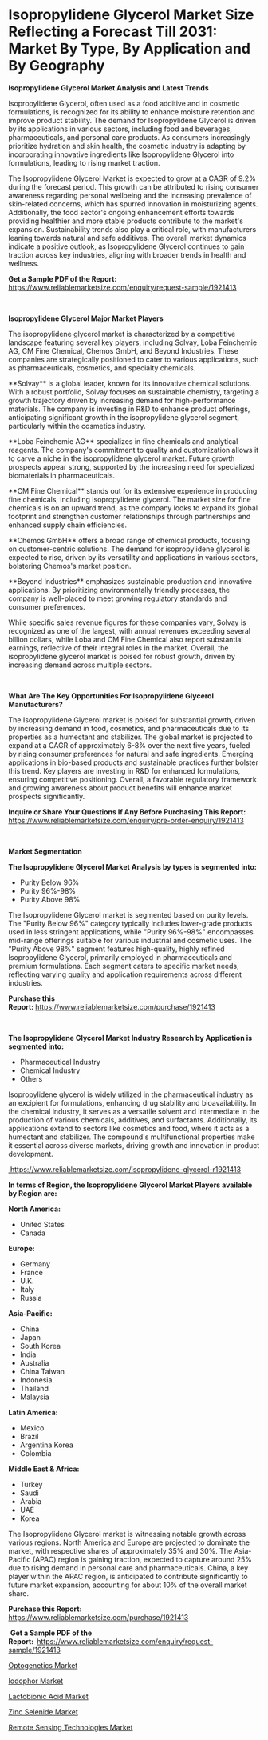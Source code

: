 <p><h1>Isopropylidene Glycerol Market Size Reflecting a Forecast Till 2031: Market By Type, By Application and By Geography</h1></p><p><strong>Isopropylidene Glycerol Market Analysis and Latest Trends</strong></p>
<p><p>Isopropylidene Glycerol, often used as a food additive and in cosmetic formulations, is recognized for its ability to enhance moisture retention and improve product stability. The demand for Isopropylidene Glycerol is driven by its applications in various sectors, including food and beverages, pharmaceuticals, and personal care products. As consumers increasingly prioritize hydration and skin health, the cosmetic industry is adapting by incorporating innovative ingredients like Isopropylidene Glycerol into formulations, leading to rising market traction.</p><p>The Isopropylidene Glycerol Market is expected to grow at a CAGR of 9.2% during the forecast period. This growth can be attributed to rising consumer awareness regarding personal wellbeing and the increasing prevalence of skin-related concerns, which has spurred innovation in moisturizing agents. Additionally, the food sector's ongoing enhancement efforts towards providing healthier and more stable products contribute to the market's expansion. Sustainability trends also play a critical role, with manufacturers leaning towards natural and safe additives. The overall market dynamics indicate a positive outlook, as Isopropylidene Glycerol continues to gain traction across key industries, aligning with broader trends in health and wellness.</p></p>
<p><strong>Get a Sample PDF of the Report:&nbsp;</strong> <a href="https://www.reliablemarketsize.com/enquiry/request-sample/1921413?utm_campaign=1131&utm_medium=2&utm_source=Github&utm_content=ia&utm_term=14112024&utm_id=isopropylidene-glycerol">https://www.reliablemarketsize.com/enquiry/request-sample/1921413</a></p>
<p>&nbsp;</p>
<p><strong>Isopropylidene Glycerol Major Market Players</strong></p>
<p><p>The isopropylidene glycerol market is characterized by a competitive landscape featuring several key players, including Solvay, Loba Feinchemie AG, CM Fine Chemical, Chemos GmbH, and Beyond Industries. These companies are strategically positioned to cater to various applications, such as pharmaceuticals, cosmetics, and specialty chemicals.</p><p>**Solvay** is a global leader, known for its innovative chemical solutions. With a robust portfolio, Solvay focuses on sustainable chemistry, targeting a growth trajectory driven by increasing demand for high-performance materials. The company is investing in R&D to enhance product offerings, anticipating significant growth in the isopropylidene glycerol segment, particularly within the cosmetics industry.</p><p>**Loba Feinchemie AG** specializes in fine chemicals and analytical reagents. The company's commitment to quality and customization allows it to carve a niche in the isopropylidene glycerol market. Future growth prospects appear strong, supported by the increasing need for specialized biomaterials in pharmaceuticals.</p><p>**CM Fine Chemical** stands out for its extensive experience in producing fine chemicals, including isopropylidene glycerol. The market size for fine chemicals is on an upward trend, as the company looks to expand its global footprint and strengthen customer relationships through partnerships and enhanced supply chain efficiencies.</p><p>**Chemos GmbH** offers a broad range of chemical products, focusing on customer-centric solutions. The demand for isopropylidene glycerol is expected to rise, driven by its versatility and applications in various sectors, bolstering Chemos's market position.</p><p>**Beyond Industries** emphasizes sustainable production and innovative applications. By prioritizing environmentally friendly processes, the company is well-placed to meet growing regulatory standards and consumer preferences.</p><p>While specific sales revenue figures for these companies vary, Solvay is recognized as one of the largest, with annual revenues exceeding several billion dollars, while Loba and CM Fine Chemical also report substantial earnings, reflective of their integral roles in the market. Overall, the isopropylidene glycerol market is poised for robust growth, driven by increasing demand across multiple sectors.</p></p>
<p>&nbsp;</p>
<p><strong>What Are The Key Opportunities For Isopropylidene Glycerol Manufacturers?</strong></p>
<p><p>The Isopropylidene Glycerol market is poised for substantial growth, driven by increasing demand in food, cosmetics, and pharmaceuticals due to its properties as a humectant and stabilizer. The global market is projected to expand at a CAGR of approximately 6-8% over the next five years, fueled by rising consumer preferences for natural and safe ingredients. Emerging applications in bio-based products and sustainable practices further bolster this trend. Key players are investing in R&D for enhanced formulations, ensuring competitive positioning. Overall, a favorable regulatory framework and growing awareness about product benefits will enhance market prospects significantly.</p></p>
<p><strong>Inquire or Share Your Questions If Any Before Purchasing This Report:</strong> <a href="https://www.reliablemarketsize.com/enquiry/pre-order-enquiry/1921413?utm_campaign=1131&utm_medium=2&utm_source=Github&utm_content=ia&utm_term=14112024&utm_id=isopropylidene-glycerol">https://www.reliablemarketsize.com/enquiry/pre-order-enquiry/1921413</a></p>
<p>&nbsp;</p>
<p><strong>Market Segmentation</strong></p>
<p><strong>The Isopropylidene Glycerol Market Analysis by types is segmented into:</strong></p>
<p><ul><li>Purity Below 96%</li><li>Purity 96%-98%</li><li>Purity Above 98%</li></ul></p>
<p><p>The Isopropylidene Glycerol market is segmented based on purity levels. The "Purity Below 96%" category typically includes lower-grade products used in less stringent applications, while "Purity 96%-98%" encompasses mid-range offerings suitable for various industrial and cosmetic uses. The "Purity Above 98%" segment features high-quality, highly refined Isopropylidene Glycerol, primarily employed in pharmaceuticals and premium formulations. Each segment caters to specific market needs, reflecting varying quality and application requirements across different industries.</p></p>
<p><strong>Purchase this Report:&nbsp;</strong><a href="https://www.reliablemarketsize.com/purchase/1921413?utm_campaign=1131&utm_medium=2&utm_source=Github&utm_content=ia&utm_term=14112024&utm_id=isopropylidene-glycerol">https://www.reliablemarketsize.com/purchase/1921413</a></p>
<p>&nbsp;</p>
<p><strong>The Isopropylidene Glycerol Market Industry Research by Application is segmented into:</strong></p>
<p><ul><li>Pharmaceutical Industry</li><li>Chemical Industry</li><li>Others</li></ul></p>
<p><p>Isopropylidene glycerol is widely utilized in the pharmaceutical industry as an excipient for formulations, enhancing drug stability and bioavailability. In the chemical industry, it serves as a versatile solvent and intermediate in the production of various chemicals, additives, and surfactants. Additionally, its applications extend to sectors like cosmetics and food, where it acts as a humectant and stabilizer. The compound's multifunctional properties make it essential across diverse markets, driving growth and innovation in product development.</p></p>
<p><a href="https://www.reliablemarketsize.com/isopropylidene-glycerol-r1921413?utm_campaign=1131&utm_medium=2&utm_source=Github&utm_content=ia&utm_term=14112024&utm_id=isopropylidene-glycerol">&nbsp;https://www.reliablemarketsize.com/isopropylidene-glycerol-r1921413</a></p>
<p><strong>In terms of Region, the Isopropylidene Glycerol Market Players available by Region are:</strong></p>
<p>
    <p> <strong> North America: </strong>
        <ul>
            <li>United States</li>
            <li>Canada</li>
        </ul>
        </p> 
    <p> <strong> Europe: </strong>
        <ul>
            <li>Germany</li>
            <li>France</li>
            <li>U.K.</li>
            <li>Italy</li>
            <li>Russia</li>
        </ul>
        </p> 
    <p> <strong> Asia-Pacific: </strong>
        <ul>
            <li>China</li>
            <li>Japan</li>
            <li>South Korea</li>
            <li>India</li>
            <li>Australia</li>
            <li>China Taiwan</li>
            <li>Indonesia</li>
            <li>Thailand</li>
            <li>Malaysia</li>
        </ul>
        </p> 
    <p> <strong> Latin America: </strong>
        <ul>
            <li>Mexico</li>
            <li>Brazil</li>
            <li>Argentina Korea</li>
            <li>Colombia</li>
        </ul>
        </p> 
    <p> <strong> Middle East & Africa: </strong>
        <ul>
            <li>Turkey</li>
            <li>Saudi</li>
            <li>Arabia</li>
            <li>UAE</li>
            <li>Korea</li>
        </ul>
    </p>
    </p>
<p><p>The Isopropylidene Glycerol market is witnessing notable growth across various regions. North America and Europe are projected to dominate the market, with respective shares of approximately 35% and 30%. The Asia-Pacific (APAC) region is gaining traction, expected to capture around 25% due to rising demand in personal care and pharmaceuticals. China, a key player within the APAC region, is anticipated to contribute significantly to future market expansion, accounting for about 10% of the overall market share.</p></p>
<p><strong>Purchase this Report: </strong><a href="https://www.reliablemarketsize.com/purchase/1921413?utm_campaign=1131&utm_medium=2&utm_source=Github&utm_content=ia&utm_term=14112024&utm_id=isopropylidene-glycerol">https://www.reliablemarketsize.com/purchase/1921413</a></p>
<p>&nbsp;<strong>Get a Sample PDF of the Report:&nbsp;&nbsp;</strong><a href="https://www.reliablemarketsize.com/enquiry/request-sample/1921413?utm_campaign=1131&utm_medium=2&utm_source=Github&utm_content=ia&utm_term=14112024&utm_id=isopropylidene-glycerol">https://www.reliablemarketsize.com/enquiry/request-sample/1921413</a></p>
<p><strong></strong></p>
<p><p><a href="https://issuu.com/reportprime-2/docs/optogenetics-market-size-2030.pptx_fac2d4f7294f0f?utm_campaign=1131&utm_medium=2&utm_source=Github&utm_content=ia&utm_term=14112024&utm_id=isopropylidene-glycerol">Optogenetics Market</a></p><p><a href="https://github.com/CliffMedina6/Market-Research-Report-List-7/blob/main/iodophor-market.md?utm_campaign=1131&utm_medium=2&utm_source=Github&utm_content=ia&utm_term=14112024&utm_id=isopropylidene-glycerol">Iodophor Market</a></p><p><a href="https://www.linkedin.com/pulse/booming-lactobionic-acid-market-sector-analysis-growth-oxhcc?utm_campaign=1131&utm_medium=2&utm_source=Github&utm_content=ia&utm_term=14112024&utm_id=isopropylidene-glycerol">Lactobionic Acid Market</a></p><p><a href="https://www.linkedin.com/pulse/zinc-selenide-market-outlook-current-assessment-future-b11vc?utm_campaign=1131&utm_medium=2&utm_source=Github&utm_content=ia&utm_term=14112024&utm_id=isopropylidene-glycerol">Zinc Selenide Market</a></p><p><a href="https://issuu.com/reportprime-2/docs/remote-sensing-technologies-market-_922c03ed6625fb?utm_campaign=1131&utm_medium=2&utm_source=Github&utm_content=ia&utm_term=14112024&utm_id=isopropylidene-glycerol">Remote Sensing Technologies Market</a></p></p>